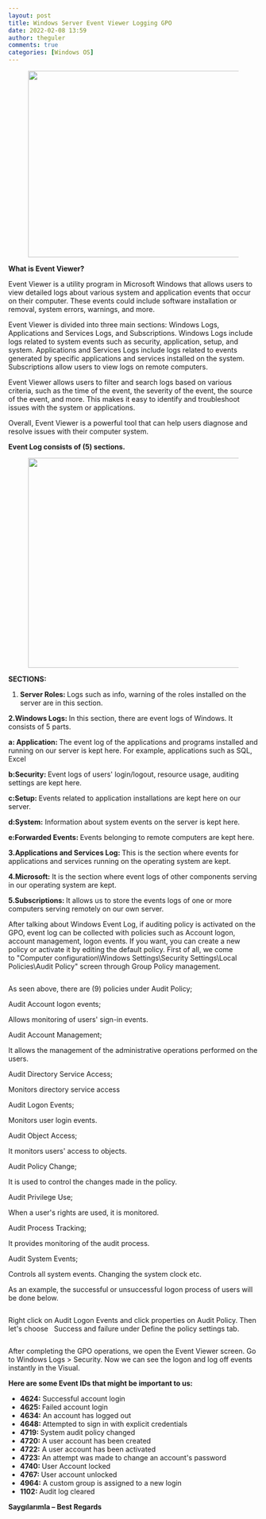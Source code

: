 ```yaml
---
layout: post
title: Windows Server Event Viewer Logging GPO
date: 2022-02-08 13:59
author: theguler
comments: true
categories: [Windows OS]
---
```

<!-- wp:image {"id":1533,"width":501,"height":376,"sizeSlug":"large","linkDestination":"none"} -->
<figure class="wp-block-image size-large is-resized"><img src="https://theguler.wordpress.com/wp-content/uploads/2022/02/hqdefault.jpg?w=480" alt="" class="wp-image-1533" width="501" height="376" /></figure>
<!-- /wp:image -->

<!-- wp:paragraph -->
<p><strong>What is Event Viewer?</strong></p>
<!-- /wp:paragraph -->

<!-- wp:paragraph -->
<p>Event Viewer is a utility program in Microsoft Windows that allows users to view detailed logs about various system and application events that occur on their computer. These events could include software installation or removal, system errors, warnings, and more.</p>
<!-- /wp:paragraph -->

<!-- wp:paragraph -->
<p>Event Viewer is divided into three main sections: Windows Logs, Applications and Services Logs, and Subscriptions. Windows Logs include logs related to system events such as security, application, setup, and system. Applications and Services Logs include logs related to events generated by specific applications and services installed on the system. Subscriptions allow users to view logs on remote computers.</p>
<!-- /wp:paragraph -->

<!-- wp:paragraph -->
<p>Event Viewer allows users to filter and search logs based on various criteria, such as the time of the event, the severity of the event, the source of the event, and more. This makes it easy to identify and troubleshoot issues with the system or applications.</p>
<!-- /wp:paragraph -->

<!-- wp:paragraph -->
<p>Overall, Event Viewer is a powerful tool that can help users diagnose and resolve issues with their computer system.</p>
<!-- /wp:paragraph -->

<!-- wp:paragraph -->
<p><strong>Event Log consists of (5) sections.</strong></p>
<!-- /wp:paragraph -->

<!-- wp:image {"id":1671,"width":801,"height":423,"sizeSlug":"large","linkDestination":"none"} -->
<figure class="wp-block-image size-large is-resized"><img src="https://theguler.wordpress.com/wp-content/uploads/2022/02/v1.webp?w=1024" alt="" class="wp-image-1671" width="801" height="423" /></figure>
<!-- /wp:image -->

<!-- wp:paragraph -->
<p><strong>SECTIONS:</strong></p>
<!-- /wp:paragraph -->

<!-- wp:list {"ordered":true} -->
<ol><!-- wp:list-item -->
<li><strong>Server Roles: </strong>Logs such as info, warning of the roles installed on the server are in this section.</li>
<!-- /wp:list-item --></ol>
<!-- /wp:list -->

<!-- wp:paragraph -->
<p><strong>2.Windows Logs: </strong>In this section, there are event logs of Windows. It consists of 5 parts.</p>
<!-- /wp:paragraph -->

<!-- wp:paragraph -->
<p><strong>a: Application: </strong>The event log of the applications and programs installed and running on our server is kept here. For example, applications such as SQL, Excel</p>
<!-- /wp:paragraph -->

<!-- wp:paragraph -->
<p><strong>b:Security: </strong>Event logs of users' login/logout, resource usage, auditing settings are kept here.</p>
<!-- /wp:paragraph -->

<!-- wp:paragraph -->
<p><strong>c:Setup: </strong>Events related to application installations are kept here on our server.</p>
<!-- /wp:paragraph -->

<!-- wp:paragraph -->
<p><strong>d:System:</strong> Information about system events on the server is kept here.</p>
<!-- /wp:paragraph -->

<!-- wp:paragraph -->
<p><strong>e:Forwarded Events: </strong>Events belonging to remote computers are kept here.</p>
<!-- /wp:paragraph -->

<!-- wp:paragraph -->
<p></p>
<!-- /wp:paragraph -->

<!-- wp:paragraph -->
<p><strong>3.Applications and Services Log: </strong>This is the section where events for applications and services running on the operating system are kept.</p>
<!-- /wp:paragraph -->

<!-- wp:paragraph -->
<p><strong>4.Microsoft:</strong> It is the section where event logs of other components serving in our operating system are kept.</p>
<!-- /wp:paragraph -->

<!-- wp:paragraph -->
<p><strong>5.Subscriptions: </strong>It allows us to store the events logs of one or more computers serving remotely on our own server.</p>
<!-- /wp:paragraph -->

<!-- wp:paragraph -->
<p>After talking about Windows Event Log, if auditing policy is activated on the GPO, event log can be collected with policies such as Account logon, account management, logon events. If you want, you can create a new policy or activate it by editing the default policy. First of all, we come to "Computer configuration\Windows Settings\Security Settings\Local Policies\Audit Policy" screen through Group Policy management.</p>
<!-- /wp:paragraph -->

<!-- wp:image {"id":1681,"sizeSlug":"large","linkDestination":"none"} -->
<figure class="wp-block-image size-large"><img src="https://theguler.wordpress.com/wp-content/uploads/2022/02/v2.png?w=1024" alt="" class="wp-image-1681" /></figure>
<!-- /wp:image -->

<!-- wp:paragraph -->
<p>As seen above, there are (9) policies under Audit Policy;</p>
<!-- /wp:paragraph -->

<!-- wp:paragraph -->
<p>Audit Account logon events;</p>
<!-- /wp:paragraph -->

<!-- wp:paragraph -->
<p>Allows monitoring of users' sign-in events.</p>
<!-- /wp:paragraph -->

<!-- wp:paragraph -->
<p>Audit Account Management;</p>
<!-- /wp:paragraph -->

<!-- wp:paragraph -->
<p>It allows the management of the administrative operations performed on the users.</p>
<!-- /wp:paragraph -->

<!-- wp:paragraph -->
<p>Audit Directory Service Access;</p>
<!-- /wp:paragraph -->

<!-- wp:paragraph -->
<p>Monitors directory service access</p>
<!-- /wp:paragraph -->

<!-- wp:paragraph -->
<p>Audit Logon Events;</p>
<!-- /wp:paragraph -->

<!-- wp:paragraph -->
<p>Monitors user login events.</p>
<!-- /wp:paragraph -->

<!-- wp:paragraph -->
<p>Audit Object Access;</p>
<!-- /wp:paragraph -->

<!-- wp:paragraph -->
<p>It monitors users' access to objects.</p>
<!-- /wp:paragraph -->

<!-- wp:paragraph -->
<p>Audit Policy Change;</p>
<!-- /wp:paragraph -->

<!-- wp:paragraph -->
<p>It is used to control the changes made in the policy.</p>
<!-- /wp:paragraph -->

<!-- wp:paragraph -->
<p>Audit Privilege Use;</p>
<!-- /wp:paragraph -->

<!-- wp:paragraph -->
<p>When a user's rights are used, it is monitored.</p>
<!-- /wp:paragraph -->

<!-- wp:paragraph -->
<p>Audit Process Tracking;</p>
<!-- /wp:paragraph -->

<!-- wp:paragraph -->
<p>It provides monitoring of the audit process.</p>
<!-- /wp:paragraph -->

<!-- wp:paragraph -->
<p>Audit System Events;</p>
<!-- /wp:paragraph -->

<!-- wp:paragraph -->
<p>Controls all system events. Changing the system clock etc.</p>
<!-- /wp:paragraph -->

<!-- wp:paragraph -->
<p>As an example, the successful or unsuccessful logon process of users will be done below.</p>
<!-- /wp:paragraph -->

<!-- wp:image {"id":1704,"sizeSlug":"large","linkDestination":"none"} -->
<figure class="wp-block-image size-large"><img src="https://theguler.wordpress.com/wp-content/uploads/2022/02/hjhjk.png?w=999" alt="" class="wp-image-1704" /></figure>
<!-- /wp:image -->

<!-- wp:paragraph -->
<p>Right click on Audit Logon Events and click properties on Audit Policy. Then let's choose   Success and failure under Define the policy settings tab.</p>
<!-- /wp:paragraph -->

<!-- wp:image {"id":1706,"sizeSlug":"large","linkDestination":"none"} -->
<figure class="wp-block-image size-large"><img src="https://theguler.wordpress.com/wp-content/uploads/2022/02/esdsd.png?w=1024" alt="" class="wp-image-1706" /></figure>
<!-- /wp:image -->

<!-- wp:paragraph -->
<p>After completing the GPO operations, we open the Event Viewer screen. Go to Windows Logs &gt; Security. Now we can see the logon and log off events instantly in the Visual.</p>
<!-- /wp:paragraph -->

<!-- wp:paragraph -->
<p><strong>Here are some Event IDs that might be important to us:</strong></p>
<!-- /wp:paragraph -->

<!-- wp:list -->
<ul><!-- wp:list-item -->
<li><strong>4624:</strong> Successful account login</li>
<!-- /wp:list-item -->

<!-- wp:list-item -->
<li><strong>4625: </strong>Failed account login</li>
<!-- /wp:list-item -->

<!-- wp:list-item -->
<li><strong>4634:</strong> An account has logged out</li>
<!-- /wp:list-item -->

<!-- wp:list-item -->
<li><strong>4648: </strong>Attempted to sign in with explicit credentials</li>
<!-- /wp:list-item -->

<!-- wp:list-item -->
<li><strong>4719: </strong>System audit policy changed</li>
<!-- /wp:list-item -->

<!-- wp:list-item -->
<li><strong>4720:</strong> A user account has been created</li>
<!-- /wp:list-item -->

<!-- wp:list-item -->
<li><strong>4722:</strong> A user account has been activated</li>
<!-- /wp:list-item -->

<!-- wp:list-item -->
<li><strong>4723:</strong> An attempt was made to change an account's password</li>
<!-- /wp:list-item -->

<!-- wp:list-item -->
<li><strong>4740: </strong>User Account locked</li>
<!-- /wp:list-item -->

<!-- wp:list-item -->
<li><strong>4767: </strong>User account unlocked</li>
<!-- /wp:list-item -->

<!-- wp:list-item -->
<li><strong>4964:</strong> A custom group is assigned to a new login</li>
<!-- /wp:list-item -->

<!-- wp:list-item -->
<li><strong>1102: </strong>Audit log cleared</li>
<!-- /wp:list-item --></ul>
<!-- /wp:list -->

<!-- wp:paragraph -->
<p><strong>Saygılarımla – Best Regards</strong></p>
<!-- /wp:paragraph -->

